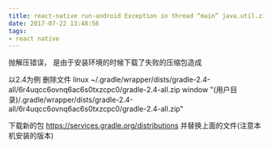 ```yaml
---
title: react-native run-android Exception in thread “main” java.util.zip.ZipException
date: 2017-07-22 13:48:56
tags:
- react native
---
```


抛解压错误， 是由于安装环境的时候下载了失败的压缩包造成

以2.4为例
删除文件
linux ~/.gradle/wrapper/dists/gradle-2.4-all/6r4uqcc6ovnq6ac6s0txzcpc0/gradle-2.4-all.zip
window "(用户目录)/.gradle/wrapper/dists/gradle-2.4-all/6r4uqcc6ovnq6ac6s0txzcpc0/gradle-2.4-all.zip"

下载新的包 https://services.gradle.org/distributions 并替换上面的文件(注意本机安装的版本)


